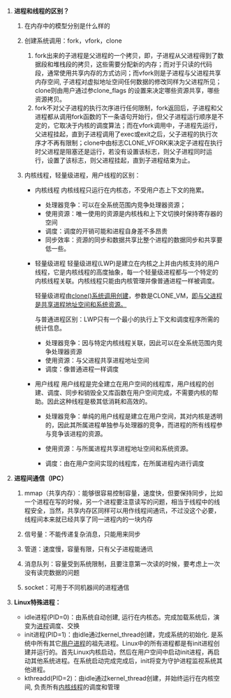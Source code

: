 1. **进程和线程的区别？**
   
   1. 在内存中的模型分别是什么样的
   2. 创建系统调用：fork，vfork，clone
      1. fork出来的子进程是父进程的一个拷贝，即，子进程从父进程得到了数据段和堆栈段的拷贝，这些需要分配新的内存；而对于只读的代码段，通常使用共享内存的方式访问；而vfork则是子进程与父进程共享内存空间, 子进程对虚拟地址空间任何数据的修改同样为父进程所见；clone则由用户通过参clone_flags 的设置来决定哪些资源共享，哪些资源拷贝。 
      2. fork不对父子进程的执行次序进行任何限制，fork返回后，子进程和父进程都从调用fork函数的下一条语句开始行，但父子进程运行顺序是不定的，它取决于内核的调度算法；而在vfork调用中，子进程先运行，父进程挂起，直到子进程调用了exec或exit之后，父子进程的执行次序才不再有限制；clone中由标志CLONE_VFORK来决定子进程在执行时父进程是阻塞还是运行，若没有设置该标志，则父子进程同时运行，设置了该标志，则父进程挂起，直到子进程结束为止。
   
   3. 内核线程，轻量级进程，用户线程的区别：
   
      - 内核线程
        内核线程只运行在内核态，不受用户态上下文的拖累。
   
        - 处理器竞争：可以在全系统范围内竞争处理器资源；
        - 使用资源：唯一使用的资源是内核栈和上下文切换时保持寄存器的空间
        - 调度：调度的开销可能和进程自身差不多昂贵
        - 同步效率：资源的同步和数据共享比整个进程的数据同步和共享要低一些。
   
      - 轻量级进程
        轻量级进程(LWP)是建立在内核之上并由内核支持的用户线程，它是内核线程的高度抽象，每一个轻量级进程都与一个特定的内核线程关联。内核线程只能由内核管理并像普通进程一样被调度。
   
        轻量级进程由<u>clone()系统调用创建</u>，参数是CLONE_VM，<u>即与父进程是共享进程地址空间和系统资源。</u>
   
        与普通进程区别：LWP只有一个最小的执行上下文和调度程序所需的统计信息。
   
        - 处理器竞争：因与特定内核线程关联，因此可以在全系统范围内竞争处理器资源
        - 使用资源：与父进程共享进程地址空间
        - 调度：像普通进程一样调度
   
      - 用户线程
        用户线程是完全建立在用户空间的线程库，用户线程的创建、调度、同步和销毁全又库函数在用户空间完成，不需要内核的帮助。因此这种线程是极其低消耗和高效的。
   
        - 处理器竞争：单纯的用户线程是建立在用户空间，其对内核是透明的，因此其所属进程单独参与处理器的竞争，而进程的所有线程参与竞争该进程的资源。
   
        - 使用资源：与所属进程共享进程地址空间和系统资源。
   
        - 调度：由在用户空间实现的线程库，在所属进程内进行调度
   
          
2. **进程间通信（IPC）**
   
   1. mmap（共享内存）：能够很容易控制容量，速度快，但要保持同步，比如一个进程在写的时候，另一个进程要注意读写的问题，相当于线程中的线程安全，当然，共享内存区同样可以用作线程间通讯，不过没这个必要，线程间本来就已经共享了同一进程内的一块内存
   
   2. 信号量：不能传递复杂消息，只能用来同步
   
   3. 管道：速度慢，容量有限，只有父子进程能通讯
   
   4. 消息队列：容量受到系统限制，且要注意第一次读的时候，要考虑上一次没有读完数据的问题
   
   5. socket：可用于不同机器间的进程通信
   
      

3. **Linux特殊进程：**
   - idle进程(PID=0)：由系统自动创建, 运行在内核态。完成加载系统后，演变为<u>进程</u>调度、交换
   - init进程(PID=1)：由idle通过kernel_thread创建，完成系统的初始化. 是系统中所有其它<u>用户进程</u>的祖先进程。Linux中的所有进程都是有init进程创建并运行的。首先Linux内核启动，然后在用户空间中启动init进程，再启动其他系统进程。在系统启动完成完成后，init将变为守护进程监视系统其他进程。
   - kthreadd(PID=2)：由idle通过kernel_thread创建，并始终运行在内核空间, 负责所有<u>内核线程</u>的调度和管理 

